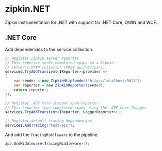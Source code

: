 # zipkin.NET
Zipkin instrumentation for .NET with support for .NET Core, OWIN and WCF.

## .NET Core
Add dependencies to the service collection.
```csharp
// Register Zipkin server reporter.
// This reporter sends completed spans to a Zipkin 
// server's HTTP collector (POST api/v2/spans).
services.TryAddTransient<IReporter>(provider =>
{
    var sender = new ZipkinHttpSender("http://localhost:9411");
    var reporter = new ZipkinReporter(sender);
    return reporter;
});

// Register .NET Core ILogger span reporter.
// This reporter logs completed spans using the .NET Core ILogger.
services.TryAddTransient<IReporter, LoggerReporter>();

// Register default tracing dependencies.
services.AddTracing("test-api");
```
And add the ```TracingMiddleware``` to the pipeline.
```csharp
app.UseMiddleware<TracingMiddleware>();
```
